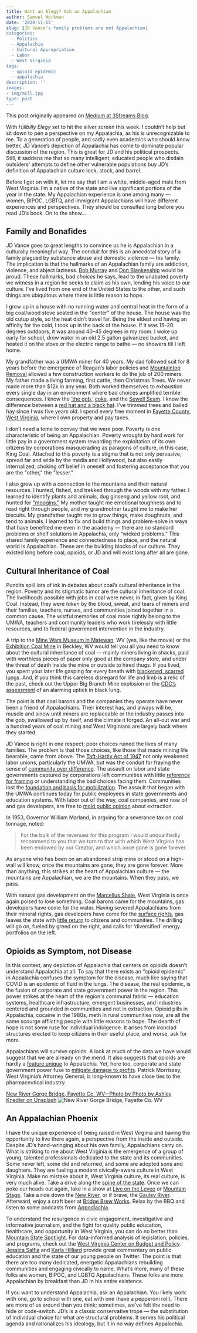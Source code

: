 ```yaml
---
title: Want an Elegy? Ask an Appalachian
author: Samuel Workman
date: '2020-11-13'
slug: [JD Vance's family problems are not Appalachian]
categories:
  - Politics
  - Appalachia
  - Cultural Appropriation
  - Labor
  - West Virginia
tags:
  - opioid epidemic
  - appalachia
description: ''
images:
- img/mill.jpg
type: post
---
```


This post originally appeared on [Medium at 3Streams Blog](https://medium.com/3streams/want-an-elegy-ask-an-appalachian-69a9d86ce2c6).

With *Hillbilly Elegy* set to hit the silver screen this week. I couldn’t help but sit down to pen a perspective on my Appalachia, as his is unrecognizable to me. To a generation of people, and sadly even academics who should know better, JD Vance’s depiction of Appalachia has come to dominate popular discussion of the region. This is great for JD and his political prospects. Still, it saddens me that so many intelligent, educated people who disdain outsiders' attempts to define other vulnerable populations buy JD’s definition of Appalachian culture lock, stock, and barrel.

Before I get on with it, let me say that I am a white, middle-aged male from West Virginia. I’m a native of the state and live significant portions of the year in the state. My Appalachian experience is one among many — women, BIPOC, LGBTQ, and immigrant Appalachians will have different experiences and perspectives. They should be consulted long before you read JD’s book. On to the show...


## Family and Bonafides

JD Vance goes to great lengths to convince us he is Appalachian in a culturally meaningful way. The conduit for this is an anecdotal story of a family plagued by substance abuse and domestic violence — his family. The implication is that the hallmarks of an Appalachian family are addiction, violence, and abject laziness. [Bob Murray](https://electrek.co/2020/10/26/coal-ceo-bob-murray-dies-after-filing-for-black-lung-benefits/) and [Don Blankenship](https://en.wikipedia.org/wiki/Don_Blankenship) would be proud. These hallmarks, bad *choices* he says, lead to the unabated poverty we witness in a region he seeks to claim as his own, lending his voice to our culture. I’ve lived from one end of the United States to the other, and such things are ubiquitous where there is little reason to hope.

I grew up in a house with no running water and central heat in the form of a big coal/wood stove seated in the "center" of the house. The house was the old cutup style, so the heat didn’t travel far. Being the eldest and having an affinity for the cold, I took up in the back of the house. If it was 15–20 degrees outdoors, it was around 40–45 degrees in my room. I woke up early for school, drew water in an old 2.5 gallon galvanized bucket, and heated it on the stove or the electric range to bathe — no showers till I left home.

My grandfather was a UMWA miner for 40 years. My dad followed suit for 8 years before the emergence of Reagan’s labor policies and [Mountaintop Removal](https://en.wikipedia.org/wiki/Mountaintop_removal_mining) allowed a few construction workers to do the job of 200 miners. My father made a living farming, first cattle, then Christmas Trees. We never made more than $12k in any year. Both worked themselves to exhaustion every single day in an environment where bad choices amplified terrible consequences. I know the [‘the gob,’](https://en.wikipedia.org/wiki/Glossary_of_coal_mining_terminology) [coke](https://en.wikipedia.org/wiki/Coke_(fuel)), and the [Sewell Seam](http://www.wvgs.wvnet.edu/GIS/CBMP/Sewell.html). I know the difference between a [red hat and a black hat](https://thepumphandle.wordpress.com/2007/08/19/no-red-hats-allowed-dangers-of-underground-mining/). I’ve trimmed trees and bailed hay since I was five years old. I spend every free moment in [Fayette County, West Virginia](https://en.wikipedia.org/wiki/Fayette_County,_West_Virginia), where I own property and pay taxes.

I don’t need a tome to convey that we were poor. Poverty is one characteristic of being an Appalachian. Poverty wrought by hard work for little pay in a government system rewarding the exploitation of its own citizens by corporations masquerading as paragons of culture, in this case, King Coal. Attached to this poverty is a stigma that is not only pervasive, spread far and wide by the media and Hollywood, but also easily internalized, choking off belief in oneself and fostering acceptance that you are the "other," the "lesser."

I also grew up with a connection to the mountains and their natural resources. I hunted, fished, and trekked through the woods with my father. I learned to identify plants and animals, dug ginseng and yellow root, and hunted for ["moogins."](https://en.wikipedia.org/wiki/Morchella) My mother taught me emotional toughness and to read right through people, and my grandmother taught me to make her biscuits. My grandfather taught me to grow things, make doughnuts, and tend to animals. I learned to fix and build things and problem-solve in ways that have benefited me even in the academy — there are no standard problems or shelf solutions in Appalachia, only “wicked problems.” This shared family experience and connectedness to place, and the natural world is Appalachian. These are the building blocks of our culture. They existed long before coal, opioids, or JD and will exist long after all are gone.

## Cultural Inheritance of Coal

Pundits spill lots of ink in debates about coal’s cultural inheritance in the region. Poverty and its stigmatic tumor are the cultural inheritance of coal. The livelihoods possible with jobs in coal were never, in fact, given by King Coal. Instead, they were *taken* by the blood, sweat, and tears of miners and their families, teachers, nurses, and communities joined together in a common cause. The wistful memories of coal more rightly belong to the UMWA, teachers and community leaders who work tirelessly with little resources, and to federal government intervention in the industry.

A trip to the [Mine Wars Museum in Matewan,](https://www.wvminewars.com/) WV (yes, like the movie) or the [Exhibition Coal Mine](https://beckley.org/coal-mine/) in Beckley, WV would tell you all you need to know about the cultural inheritance of coal — mainly miners living in shacks, paid with worthless pieces of paper only good at the company store, and under the threat of death inside the mine or outside to hired thugs. If you lived, you spent your later life gasping for every breath with [blackened, scarred lungs](https://www.lung.org/lung-health-diseases/lung-disease-lookup/black-lung). And, if you think this careless disregard for life and limb is a relic of the past, check out the Upper Big Branch Mine explosion or the [CDC’s assessment](https://www.cdc.gov/niosh/updates/upd-07-20-18.html) of an alarming uptick in black lung.

The point is that coal barons and the companies they operate have never been a friend of Appalachians. Their interest has, and always will be, muscle and sinew until miners are replaceable or the industry passes into the gob, swallowed up by itself, and the climate it forged. An all-out war and a hundred years of coal mining and West Virginians are largely back where they started.

JD Vance is right in one respect; poor choices ruined the lives of many families. The problem is that those choices, like those that made mining life bearable, came from above. The [Taft-Hartly Act of 1947](https://www.nlrb.gov/about-nlrb/who-we-are/our-history/1947-taft-hartley-substantive-provisions) not only weakened labor unions, particularly the UMWA, but was the conduit for fraying the sense of [community over difference](https://onlinelibrary.wiley.com/doi/10.1111/ajps.12537). The assault on labor and state governments captured by corporations left communities with little [reference for framing](https://onlinelibrary.wiley.com/doi/10.1111/ajps.12280) or understanding the bad choices facing them. Communities lost the [foundation and basis for mobilization](https://onlinelibrary.wiley.com/doi/10.1111/ajps.12163). The assault that began with the UMWA continues today for public employees in state governments and education systems. With labor out of the way, coal companies, and now oil and gas developers, are free to [mold public opinion](https://press.uchicago.edu/ucp/books/book/chicago/A/bo3630093.html) about extraction.

In 1953, Governor William Marland, in arguing for a severance tax on coal tonnage, noted:

> For the bulk of the revenues for this program I would unqualifiedly recommend to you that we turn to that with which West Virginia has been endowed by our Creator, and which once gone is gone forever.

As anyone who has been on an abandoned strip mine or stood on a high-wall will know, once the mountains are gone, they are gone forever. More than anything, this strikes at the heart of Appalachian culture — the mountains are Appalachian, we are the mountains. When they pass, we pass.

With natural gas development on the [Marcellus Shale](https://www.usgs.gov/science-explorer-results?es=Marcellus+shale), West Virginia is once again poised to lose something. Coal barons came for the mountains, gas developers have come for the water. Having severed Appalachians from their mineral rights, gas developers have come for the [surface rights](https://projects.propublica.org/graphics/wva), gas leaves the state with [little return](https://www.propublica.org/article/west-virginias-natural-gas-industry-pushes-to-reduce-royalties) to citizens and communities. The drilling will go on, fueled by greed on the right, and calls for ‘diversified’ energy portfolios on the left.

## Opioids as Symptom, not Disease

In this context, any depiction of Appalachia that centers on opioids doesn’t understand Appalachia at all. To say that there exists an “opioid epidemic” in Appalachia confuses the symptom for the disease, much like saying that COVID is an epidemic of fluid in the lungs. The disease, the real epidemic, is the fusion of corporate and state government power in the region. This power strikes at the heart of the region's communal fabric — education systems, healthcare infrastructure, emergent businesses, and industries centered and grounded in communities and not in extraction. Opioid pills in Appalachia, cocaine in the 1980s, meth in rural communities now, are all the same scourge afflicting people with little reasons to hope. The dearth of hope is not some ruse for individual indulgence. It arises from ironclad structures erected to keep citizens in their useful place, and worse, ask for more.

Appalachians will survive opioids. A look at much of the data we have would suggest that we are already on the mend. It also suggests that opioids are hardly a [feature unique](https://www.cdc.gov/drugoverdose/data/prescribing/overdose-death-maps.html) to Appalachia. Yet, here too, corporate and state government power fuse to [mitigate damage to profits](https://mountainstatespotlight.org/2020/11/06/drug-companies-are-closing-in-on-opioid-settlement-but-west-virginia-lawyers-say-its-not-enough/). Patrick Morrissey, West Virginia’s Attorney General, is long-known to have close ties to the pharmaceutical industry.

[New River Gorge Bridge, Fayette Co. WV--Photo by Photo by Ashley Knedler on Unsplash](https://www.nps.gov/neri/planyourvisit/crvc.htm)
![New River Gorge Bridge, Fayette Co. WV](/img/bridge.jpg)

## An Appalachian Phoenix

I have the unique experience of being raised in West Virginia and having the opportunity to live there again, a perspective from the inside and outside. Despite JD’s hand-wringing about his own family, Appalachians carry on. What is striking to me about West Virginia is the emergence of a group of young, talented professionals dedicated to the state and its communities. Some never left, some did and returned, and some are adopted sons and daughters. They are fueling a modern civically-aware culture in West Virginia. Make no mistake about it, West Virginia culture, its real culture, is very much alive. Take a drive along the [spine of the state](https://www.pocahontascountywv.com/scenic-drives-in-pocahontas-county-wv). Once we can poke our heads out again, take in a show at [Live on the Levee](https://liveontheleveecharleston.com/) or [Mountain Stage](https://www.mountainstage.org/Pages/default.aspx). Take a ride down the [New River](https://www.nps.gov/neri/index.htm), or if brave, the [Gauley River](https://www.nps.gov/gari/index.htm). Afterward, enjoy a craft beer at [Bridge Brew Works](https://bridgebrewworks.com/the-brewery/). Relax by the BBQ and listen to some podcasts from [Appodlachia](https://www.appodlachia.com/home).

To understand the resurgence in civic engagement, investigative and informative journalism, and the fight for quality public education, healthcare, and opportunity in West Virginia, you can do no better than [Mountain State Spotlight](https://mountainstatespotlight.org/). For data-informed analysis of legislation, policies, and programs, check out the [West Virginia Center on Budget and Policy](https://wvpolicy.org/). [Jessica Salfia](https://twitter.com/jessica_salfia) and [Karla Hilliard](https://twitter.com/karlahilliard) provide great commentary on public education and the state of our young people on Twitter. The point is that there are too many dedicated, energetic Appalachians rebuilding communities and engaging civically to name. What’s more, many of these folks are women, BIPOC, and LGBTQ Appalachians. These folks are more Appalachian by breakfast than JD in his entire existence.

If you want to understand Appalachia, ask an Appalachian. You likely work with one, go to school with one, eat with one (have a pepperoni roll). There are more of us around than you think; sometimes, we’ve felt the need to hide or code-switch. JD’s is a classic conservative trope — the substitution of individual choice for what are structural problems. It serves his political agenda and rationalizes his ideology, but it in no way defines Appalachia.